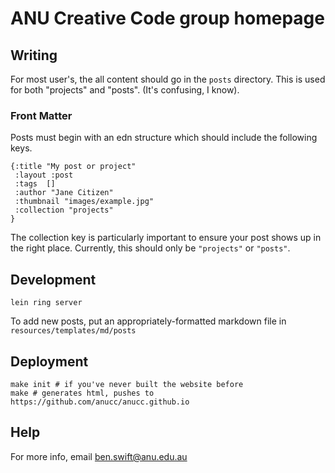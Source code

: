 # ANU Creative Code group homepage

## Writing

For most user's, the all content should go in the `posts` directory.
This is used for both "projects" and "posts". (It's confusing, I know).

### Front Matter

Posts must begin with an edn structure which should include the following keys.

```
{:title "My post or project"
 :layout :post
 :tags  []
 :author "Jane Citizen"
 :thumbnail "images/example.jpg"
 :collection "projects"
}
```

The collection key is particularly important to ensure your post shows up in the right place. Currently, this should only be `"projects"` or `"posts"`.

## Development

```
lein ring server
```

To add new posts, put an appropriately-formatted markdown file in `resources/templates/md/posts`

## Deployment

```
make init # if you've never built the website before
make # generates html, pushes to https://github.com/anucc/anucc.github.io
```

## Help

For more info, email ben.swift@anu.edu.au
